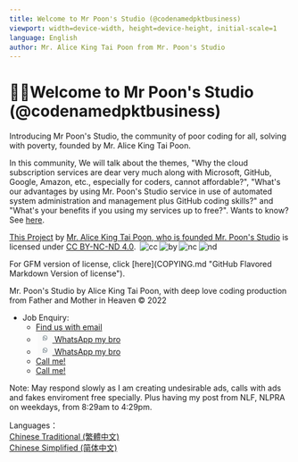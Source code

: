 ```yaml
---
title: Welcome to Mr Poon's Studio (@codenamedpktbusiness)
viewport: width=device-width, height=device-height, initial-scale=1
language: English
author: Mr. Alice King Tai Poon from Mr. Poon's Studio
---
```


# 🙇‍♂️Welcome to Mr Poon's Studio (@codenamedpktbusiness)
Introducing Mr Poon's Studio, the community of poor coding for all, solving with poverty, founded by Mr. Alice King Tai Poon.

In this community, We will talk about the themes, "Why the cloud subscription services are dear very much along with Microsoft, GitHub, Google, Amazon, etc., especially for coders, cannot affordable?", "What's our advantages by using Mr. Poon's Studio service in use of automated system administration and management plus GitHub coding skills?" and "What's your benefits if you using my services up to free?". Wants to know? See [here](profile/README.md).
<p id="copyright.cc-by-nc-nd-4.0" name="Creative Commons Attribution-NonCommercial-NoDerivatives 4.0 International License" xmlns:cc="http://creativecommons.org/ns#" xmlns:dct="http://purl.org/dc/terms/"><a property="dct:title" rel="cc:attributionURL" href="https://github.com/codenamedpktbusiness/.github">This Project</a> by <a rel="cc:attributionURL dct:creator" property="cc:attributionName" href="https://github.com/codenamedpktbusiness">Mr. Alice King Tai Poon, who is founded Mr. Poon's Studio</a> is licensed under <a id="html.license" href="http://creativecommons.org/licenses/by-nc-nd/4.0/?ref=chooser-v1" target="_blank" rel="license noopener noreferrer" style="display:inline-block;">CC BY-NC-ND 4.0</a>. <img style="height:22px!important;margin-left:3px;vertical-align:text-bottom;" src="https://mirrors.creativecommons.org/presskit/icons/cc.svg?ref=chooser-v1" alt="cc"><img style="height:22px!important;margin-left:3px;vertical-align:text-bottom;" src="https://mirrors.creativecommons.org/presskit/icons/by.svg?ref=chooser-v1" alt="by"><img style="height:22px!important;margin-left:3px;vertical-align:text-bottom;" src="https://mirrors.creativecommons.org/presskit/icons/nc.svg?ref=chooser-v1" alt="nc"><img style="height:22px!important;margin-left:3px;vertical-align:text-bottom;" src="https://mirrors.creativecommons.org/presskit/icons/nd.svg?ref=chooser-v1" alt="nd"></p>
For GFM version of license, click [here](COPYING.md "GitHub Flavored Markdown Version of license").

Mr. Poon's Studio by Alice King Tai Poon, with deep love coding production from Father and Mother in Heaven © 2022

* Job Enquiry: 
  - [Find us with email](mailto:pkt_1@yahoo.com.hk "Send me an email")
  - [<img style="height:22px!important;margin-left:3px;vertical-align:text-bottom;" src="/bin/pictures/social.media.WhatsApp_Logo.png" alt="social"> WhatsApp my bro](whatsapp://send?phone=85298317529&amp;text=Hi+there!+Glad+to+meet+you.+Whassup+today? "WhatsApp my bro")
  - [<img style="height:22px!important;margin-left:3px;vertical-align:text-bottom;" src="/bin/pictures/social.media.WhatsApp_Logo.png" alt="social"> WhatsApp my bro](whatsapp://send?phone=85291470736&amp;text=Hi+there!+Glad+to+meet+you.+Whassup+today? "WhatsApp my bro")
  - [Call me!](tel://+85298317529 "Call Mr. Poon's Studio")
  - [Call me!](tel://+85291470736 "Call Mr. Poon's Studio")

Note: May respond slowly as I am creating undesirable ads, calls with ads and fakes enviroment free specially. Plus having my post from NLF, NLPRA on weekdays, from 8:29am to 4:29pm.

Languages：  
[Chinese Traditional (繁體中文)](README.zh-hant.md "#readme.zh-hant")   
[Chinese Simplified (简体中文)](README.zh-hans.md "#readme.zh-hans")